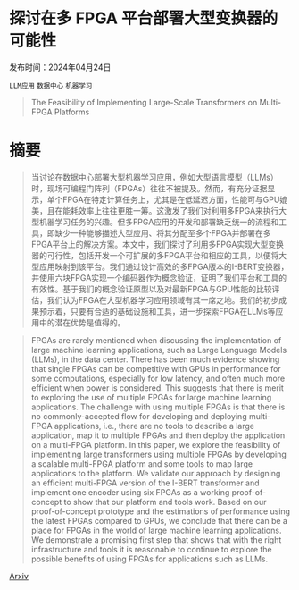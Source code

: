 # 探讨在多 FPGA 平台部署大型变换器的可能性

发布时间：2024年04月24日

`LLM应用` `数据中心` `机器学习`

> The Feasibility of Implementing Large-Scale Transformers on Multi-FPGA Platforms

# 摘要

> 当讨论在数据中心部署大型机器学习应用，例如大型语言模型（LLMs）时，现场可编程门阵列（FPGAs）往往不被提及。然而，有充分证据显示，单个FPGA在特定计算任务上，尤其是在低延迟方面，性能可与GPU媲美，且在能耗效率上往往更胜一筹。这激发了我们对利用多FPGA来执行大型机器学习任务的兴趣。但多FPGA应用的开发和部署缺乏统一的流程和工具，即缺少一种能够描述大型应用、将其分配至多个FPGA并部署在多FPGA平台上的解决方案。本文中，我们探讨了利用多FPGA实现大型变换器的可行性，包括开发一个可扩展的多FPGA平台和相应的工具，以便将大型应用映射到该平台。我们通过设计高效的多FPGA版本的I-BERT变换器，并使用六块FPGA实现一个编码器作为概念验证，证明了我们平台和工具的有效性。基于我们的概念验证原型以及对最新FPGA与GPU性能的比较评估，我们认为FPGA在大型机器学习应用领域有其一席之地。我们的初步成果预示着，只要有合适的基础设施和工具，进一步探索FPGA在LLMs等应用中的潜在优势是值得的。

> FPGAs are rarely mentioned when discussing the implementation of large machine learning applications, such as Large Language Models (LLMs), in the data center. There has been much evidence showing that single FPGAs can be competitive with GPUs in performance for some computations, especially for low latency, and often much more efficient when power is considered. This suggests that there is merit to exploring the use of multiple FPGAs for large machine learning applications. The challenge with using multiple FPGAs is that there is no commonly-accepted flow for developing and deploying multi-FPGA applications, i.e., there are no tools to describe a large application, map it to multiple FPGAs and then deploy the application on a multi-FPGA platform. In this paper, we explore the feasibility of implementing large transformers using multiple FPGAs by developing a scalable multi-FPGA platform and some tools to map large applications to the platform. We validate our approach by designing an efficient multi-FPGA version of the I-BERT transformer and implement one encoder using six FPGAs as a working proof-of-concept to show that our platform and tools work. Based on our proof-of-concept prototype and the estimations of performance using the latest FPGAs compared to GPUs, we conclude that there can be a place for FPGAs in the world of large machine learning applications. We demonstrate a promising first step that shows that with the right infrastructure and tools it is reasonable to continue to explore the possible benefits of using FPGAs for applications such as LLMs.

[Arxiv](https://arxiv.org/abs/2404.16158)